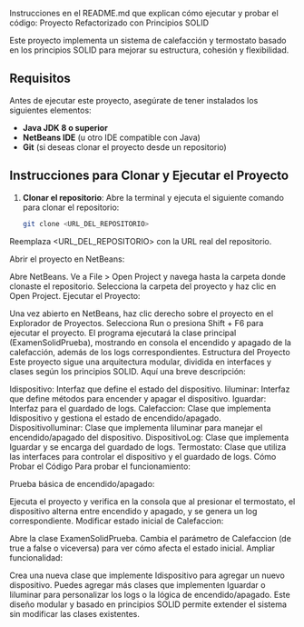 Instrucciones en el README.md que explican cómo ejecutar y probar el código:
 Proyecto Refactorizado con Principios SOLID

Este proyecto implementa un sistema de calefacción y termostato basado en los principios SOLID para mejorar su estructura, cohesión y flexibilidad.

## Requisitos

Antes de ejecutar este proyecto, asegúrate de tener instalados los siguientes elementos:
- **Java JDK 8 o superior**
- **NetBeans IDE** (u otro IDE compatible con Java)
- **Git** (si deseas clonar el proyecto desde un repositorio)

## Instrucciones para Clonar y Ejecutar el Proyecto

1. **Clonar el repositorio**:
   Abre la terminal y ejecuta el siguiente comando para clonar el repositorio:
   ```bash
   git clone <URL_DEL_REPOSITORIO>
Reemplaza <URL_DEL_REPOSITORIO> con la URL real del repositorio.

Abrir el proyecto en NetBeans:

Abre NetBeans.
Ve a File > Open Project y navega hasta la carpeta donde clonaste el repositorio.
Selecciona la carpeta del proyecto y haz clic en Open Project.
Ejecutar el Proyecto:

Una vez abierto en NetBeans, haz clic derecho sobre el proyecto en el Explorador de Proyectos.
Selecciona Run o presiona Shift + F6 para ejecutar el proyecto.
El programa ejecutará la clase principal (ExamenSolidPrueba), mostrando en consola el encendido y apagado de la calefacción, además de los logs correspondientes.
Estructura del Proyecto
Este proyecto sigue una arquitectura modular, dividida en interfaces y clases según los principios SOLID. Aquí una breve descripción:

Idispositivo: Interfaz que define el estado del dispositivo.
Iiluminar: Interfaz que define métodos para encender y apagar el dispositivo.
Iguardar: Interfaz para el guardado de logs.
Calefaccion: Clase que implementa Idispositivo y gestiona el estado de encendido/apagado.
DispositivoIluminar: Clase que implementa Iiluminar para manejar el encendido/apagado del dispositivo.
DispositivoLog: Clase que implementa Iguardar y se encarga del guardado de logs.
Termostato: Clase que utiliza las interfaces para controlar el dispositivo y el guardado de logs.
Cómo Probar el Código
Para probar el funcionamiento:

Prueba básica de encendido/apagado:

Ejecuta el proyecto y verifica en la consola que al presionar el termostato, el dispositivo alterna entre encendido y apagado, y se genera un log correspondiente.
Modificar estado inicial de Calefaccion:

Abre la clase ExamenSolidPrueba.
Cambia el parámetro de Calefaccion (de true a false o viceversa) para ver cómo afecta el estado inicial.
Ampliar funcionalidad:

Crea una nueva clase que implemente Idispositivo para agregar un nuevo dispositivo.
Puedes agregar más clases que implementen Iguardar o Iiluminar para personalizar los logs o la lógica de encendido/apagado.
Este diseño modular y basado en principios SOLID permite extender el sistema sin modificar las clases existentes.

